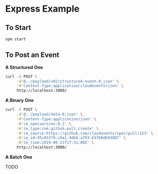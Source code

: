 # Express Example

## To Start

```bash
npm start
```

## To Post an Event

__A Structured One__

```bash
curl -X POST \
     -d'@../payload/v02/structured-event-0.json' \
     -H'Content-Type:application/cloudevents+json' \
     http://localhost:3000/
```

__A Binary One__

```bash
curl -X POST \
     -d'@../payload/data-0.json' \
     -H'Content-Type:application/json' \
     -H'ce_specversion:0.2' \
     -H'ce_type:com.github.pull.create' \
     -H'ce_source:https://github.com/cloudevents/spec/pull/123' \
     -H'ce_id:45c83279-c8a1-4db6-a703-b3768db93887' \
     -H'ce_time:2019-06-21T17:31:00Z' \
     http://localhost:3000/
```
__A Batch One__

TODO
